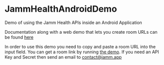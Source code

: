 # JammHealthAndroidDemo
Demo of using the Jamm Health APIs inside an Android Application

Documentation along with a web demo that lets you create room URLs can be found [here](https://www.notion.so/onetusk/Programmable-TeleHealth-APIs-7a1d2f353bb64e7a9f5f7bce3870e0cd)

In order to use this demo you need to copy and paste a room URL into the input field. You can get a room link by running [the demo](https://www.notion.so/onetusk/Programmable-TeleHealth-APIs-7a1d2f353bb64e7a9f5f7bce3870e0cd). If you need an API Key and Secret then send an email to [contact@jamm.app](mailto:contact@jamm.app)
